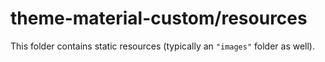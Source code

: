 # theme-material-custom/resources

This folder contains static resources (typically an `"images"` folder as well).
